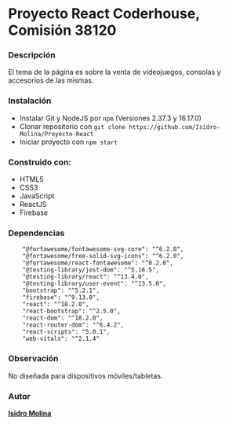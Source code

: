 # Proyecto React Coderhouse, Comisión 38120

### Descripción
El tema de la página es sobre la venta de videojuegos, consolas y accesorios de las mismas.

### Instalación
- Instalar Git y NodeJS por `npm` (Versiones 2.37.3 y 16.17.0)
- Clonar repositorio con `git clone https://github.com/Isidro-Molina/Proyecto-React`
- Iniciar proyecto con `npm start`

### Construido con:
- HTML5
- CSS3
- JavaScript
- ReactJS
- Firebase

### Dependencias 
```
    "@fortawesome/fontawesome-svg-core": "^6.2.0",
    "@fortawesome/free-solid-svg-icons": "^6.2.0",
    "@fortawesome/react-fontawesome": "^0.2.0",
    "@testing-library/jest-dom": "^5.16.5",
    "@testing-library/react": "^13.4.0",
    "@testing-library/user-event": "^13.5.0",
    "bootstrap": "^5.2.1",
    "firebase": "^9.13.0",
    "react": "^18.2.0",
    "react-bootstrap": "^2.5.0",
    "react-dom": "^18.2.0",
    "react-router-dom": "^6.4.2",
    "react-scripts": "5.0.1",
    "web-vitals": "^2.1.4"
```

### Observación
No diseñada para dispositivos móviles/tabletas.

### Autor
**[Isidro Molina](https://www.linkedin.com/in/isidro-molina/)**



